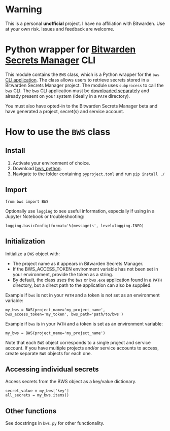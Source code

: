 # Warning
This is a personal **unofficial** project. I have no affiliation with Bitwarden. Use at your own risk. Issues and feedback are welcome.

# Python wrapper for [Bitwarden Secrets Manager](https://bitwarden.com/help/secrets-manager-overview/) CLI
This module contains the `BWS` class, which is a Python wrapper for the `bws` [CLI application](https://bitwarden.com/help/secrets-manager-cli/). The class allows users to retrieve secrets stored in a Bitwarden Secrets Manager project. The module uses `subprocess` to call the `bws` CLI. The `bws` CLI application must be [downloaded separately](https://github.com/bitwarden/sdk/releases) and already present on your system (ideally in a `PATH` directory).

You must also have opted-in to the Bitwarden Secrets Manager beta and have generated a project, secret(s) and service account.

# How to use the `BWS` class

## Install
1. Activate your environment of choice.
2. Download [bws_python](https://github.com/jdhalbert/bitwarden_secrets_manager_python/releases).
3. Navigate to the folder containing `pyproject.toml` and run `pip install ./`

## Import
```
from bws import BWS
```

Optionally use `logging` to see useful information, especially if using in a Jupyter Notebook or troubleshooting:
```import logging
logging.basicConfig(format='%(message)s', level=logging.INFO)
```

## Initialization
Initialize a `BWS` object with:
 - The project name as it appears in Bitwarden Secrets Manager.
 - If the BWS_ACCESS_TOKEN environment variable has not been set in your environment, provide the token as a string.
 - By default, the class uses the `bws` or `bws.exe` application found in a `PATH` directory, but a direct path to the application can also be supplied.

Example if `bws` is not in your `PATH` and a token is not set as an environment variable:
```
my_bws = BWS(project_name='my_project_name', bws_access_token='my_token', bws_path='path/to/bws')
```

Example if `bws` is in your `PATH` and a token is set as an environment variable:
```
my_bws = BWS(project_name='my_project_name')
```

Note that each `BWS` object corresponds to a single project and service account. If you have multiple projects and/or service accounts to access, create separate `BWS` objects for each one.

## Accessing individual secrets
Access secrets from the BWS object as a key/value dictionary.
```
secret_value = my_bws['key']
all_secrets = my_bws.items()
```

## Other functions
See docstrings in `bws.py` for other functionality.
